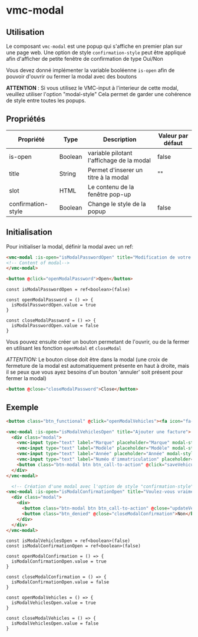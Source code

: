 # vmc-modal

## Utilisation
Le composant `vmc-modal` est une popup qui s'affiche en premier plan sur une page web. Une option de style `confirmation-style` peut être appliqué afin d'afficher de petite fenêtre de confirmation de type Oui/Non

Vous devez donné implémenter la variable booléenne `is-open` afin de pouvoir d'ouvrir ou  fermer la modal avec des boutons

**ATTENTION** : Si vous utilisez le VMC-input à l'interieur de cette modal, veuillez utiliser l'option "modal-style" Cela permet de garder une cohérence de style entre toutes les popups.

## Propriétés
| Propriété | Type | Description | Valeur par défaut |
| --- | --- | --- | --- |
| is-open | Boolean | variable pilotant l'affichage de la modal | false |
| title | String | Permet d'inserer un titre à la modal | "" |
| slot | HTML | Le contenu de la fenêtre pop-up |  |
| confirmation-style | Boolean | Change le style de la popup | false |

## Initialisation

Pour initialiser la modal, définir la modal avec un ref:
```HTML
<vmc-modal :is-open="isModalPasswordOpen" title="Modification de votre mot de passe" @close="closeModalPassword">
<!-- Content of modal-->
</vmc-modal>
```

```HTML
<button @click="openModalPassword">Open</button>
```

```JS
const isModalPasswordOpen = ref<boolean>(false)

const openModalPassword = () => {
  isModalPasswordOpen.value = true
}

const closeModalPassword = () => {
  isModalPasswordOpen.value = false
}
```
Vous pouvez ensuite créer un bouton permetant de l'ouvrir, ou de la fermer en utilisant les fonction `openModal` et `closeModal` 

*ATTENTION:* Le bouton close doit être dans la modal (une croix de fermeture de la modal est automatiquement présente en haut à droite, mais il se peux que vous ayez besoins d'un bouton 'annuler' soit présent pour fermer la modal) 

```HTML
<button @close="closeModalPassword">Close</button>
```

## Exemple
```HTML
<button class="btn_functional" @click="openModalVehicles"><fa icon="fa-solid fa-plus" class="icon" />Ajoutez un véhicule</button>

<vmc-modal :is-open="isModalVehiclesOpen" title="Ajouter une facture">
  <div class="modal">
    <vmc-input type="text" label="Marque" placeholder="Marque" modal-style />
    <vmc-input type="text" label="Modèle" placeholder="Modèle" modal-style />
    <vmc-input type="text" label="Année" placeholder="Année" modal-style />
    <vmc-input type="text" label="Numéo d'immatriculation" placeholder="AB-123-CD" modal-style />
    <button class="btn-modal btn btn_call-to-action" @click="saveVehicule">Enregistrer</button>
  </div>
</vmc-modal>

  <!-- Création d'une modal avec l'option de style "confirmation-style" -->
<vmc-modal :is-open="isModalConfirmationOpen" title="Voulez-vous vraiment supprimer cette voiture ?" confirmation-style @close="closeModalConfirmation">
  <div class="modal">
    <div>
      <button class="btn-modal btn btn_call-to-action" @close="updateVehicle">Oui</button>
      <button class="btn_denied" @close="closeModalConfirmation">Non</button>
    </div>
  </div>
</vmc-modal>
```

```JS
const isModalVehiclesOpen = ref<boolean>(false)
const isModalConfirmationOpen = ref<boolean>(false)

const openModalConfirmation = () => {
  isModalConfirmationOpen.value = true
}

const closeModalConfirmation = () => {
  isModalConfirmationOpen.value = false
}

const openModalVehicles = () => {
  isModalVehiclesOpen.value = true
}

const closeModalVehicles = () => {
  isModalVehiclesOpen.value = false
}
```


